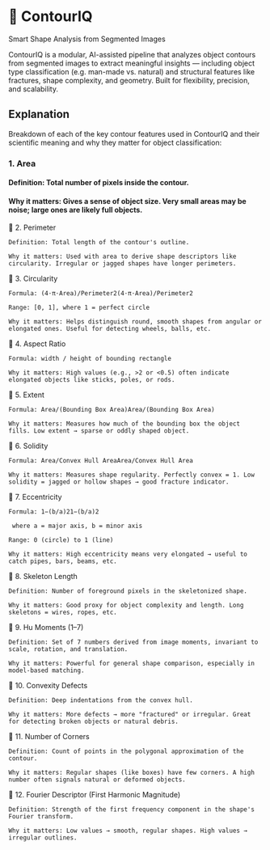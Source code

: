 # 🧠 ContourIQ

Smart Shape Analysis from Segmented Images

ContourIQ is a modular, AI-assisted pipeline that analyzes object contours from segmented images to extract meaningful insights — including object type classification (e.g. man-made vs. natural) and structural features like fractures, shape complexity, and geometry. Built for flexibility, precision, and scalability.


## Explanation

 Breakdown of each of the key contour features used in ContourIQ and their scientific meaning and why they matter for object classification:
### 1. Area

#### Definition: Total number of pixels inside the contour.

#### Why it matters: Gives a sense of object size. Very small areas may be noise; large ones are likely full objects.

🔹 2. Perimeter

    Definition: Total length of the contour's outline.

    Why it matters: Used with area to derive shape descriptors like circularity. Irregular or jagged shapes have longer perimeters.

🔹 3. Circularity

    Formula: (4⋅π⋅Area)/Perimeter2(4⋅π⋅Area)/Perimeter2

    Range: [0, 1], where 1 = perfect circle

    Why it matters: Helps distinguish round, smooth shapes from angular or elongated ones. Useful for detecting wheels, balls, etc.

🔹 4. Aspect Ratio

    Formula: width / height of bounding rectangle

    Why it matters: High values (e.g., >2 or <0.5) often indicate elongated objects like sticks, poles, or rods.

🔹 5. Extent

    Formula: Area/(Bounding Box Area)Area/(Bounding Box Area)

    Why it matters: Measures how much of the bounding box the object fills. Low extent → sparse or oddly shaped object.

🔹 6. Solidity

    Formula: Area/Convex Hull AreaArea/Convex Hull Area

    Why it matters: Measures shape regularity. Perfectly convex = 1. Low solidity = jagged or hollow shapes → good fracture indicator.

🔹 7. Eccentricity

    Formula: 1−(b/a)21−(b/a)2

    ​ where a = major axis, b = minor axis

    Range: 0 (circle) to 1 (line)

    Why it matters: High eccentricity means very elongated → useful to catch pipes, bars, beams, etc.

🔹 8. Skeleton Length

    Definition: Number of foreground pixels in the skeletonized shape.

    Why it matters: Good proxy for object complexity and length. Long skeletons = wires, ropes, etc.

🔹 9. Hu Moments (1–7)

    Definition: Set of 7 numbers derived from image moments, invariant to scale, rotation, and translation.

    Why it matters: Powerful for general shape comparison, especially in model-based matching.

🔹 10. Convexity Defects

    Definition: Deep indentations from the convex hull.

    Why it matters: More defects → more "fractured" or irregular. Great for detecting broken objects or natural debris.

🔹 11. Number of Corners

    Definition: Count of points in the polygonal approximation of the contour.

    Why it matters: Regular shapes (like boxes) have few corners. A high number often signals natural or deformed objects.

🔹 12. Fourier Descriptor (First Harmonic Magnitude)

    Definition: Strength of the first frequency component in the shape's Fourier transform.

    Why it matters: Low values → smooth, regular shapes. High values → irregular outlines.